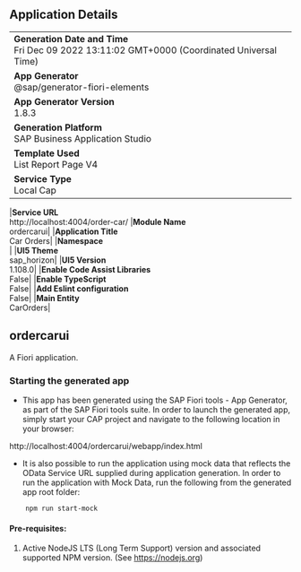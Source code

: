## Application Details

|                                                                                                |
| ---------------------------------------------------------------------------------------------- |
| **Generation Date and Time**<br>Fri Dec 09 2022 13:11:02 GMT+0000 (Coordinated Universal Time) |
| **App Generator**<br>@sap/generator-fiori-elements                                             |
| **App Generator Version**<br>1.8.3                                                             |
| **Generation Platform**<br>SAP Business Application Studio                                     |
| **Template Used**<br>List Report Page V4                                                       |
| **Service Type**<br>Local Cap                                                                  |

|**Service URL**<br>http://localhost:4004/order-car/
|**Module Name**<br>ordercarui|
|**Application Title**<br>Car Orders|
|**Namespace**<br>|
|**UI5 Theme**<br>sap_horizon|
|**UI5 Version**<br>1.108.0|
|**Enable Code Assist Libraries**<br>False|
|**Enable TypeScript**<br>False|
|**Add Eslint configuration**<br>False|
|**Main Entity**<br>CarOrders|

## ordercarui

A Fiori application.

### Starting the generated app

- This app has been generated using the SAP Fiori tools - App Generator, as part of the SAP Fiori tools suite. In order to launch the generated app, simply start your CAP project and navigate to the following location in your browser:

http://localhost:4004/ordercarui/webapp/index.html

- It is also possible to run the application using mock data that reflects the OData Service URL supplied during application generation. In order to run the application with Mock Data, run the following from the generated app root folder:

```
    npm run start-mock
```

#### Pre-requisites:

1. Active NodeJS LTS (Long Term Support) version and associated supported NPM version. (See https://nodejs.org)
